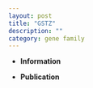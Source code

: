 ```yaml
---
layout: post
title: "GSTZ"
description: ""
category: gene family
---
```


* **Information**  

* **Publication**  


